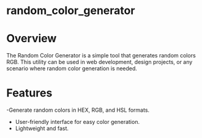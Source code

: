 # random_color_generator
# Overview
The Random Color Generator is a simple tool that generates random colors  RGB. This utility can be used in web development, design projects, or any scenario where random color generation is needed.
# Features
-Generate random colors in HEX, RGB, and HSL formats.

- User-friendly interface for easy color generation.
- Lightweight and fast.
